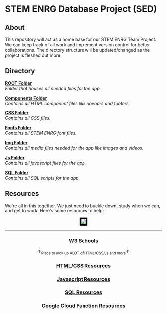# STEM ENRG Database Project (SED)

## About
This repository will act as a home base for our STEM ENRG Team Project. We can keep track of all work and implement version control for better collaborations.
The directory structure will be updated/changed as the project is fleshed out more. 

## Directory
<u>**[ROOT Folder](ROOT)** </u>
<br>
*Folder that houses all needed files for the app.*

<u>**[Components Folder](ROOT/components)** </u>
<br>
*Contains all HTML component files like navbars and footers.*

<u>**[CSS Folder](ROOT/css)** </u>
<br>
*Contains all CSS files.*

<u>**[Fonts Folder](ROOT/fonts)** </u>
<br>
*Contains all STEM ENRG font files.*

<u>**[Img Folder](ROOT/img)** </u>
<br>
*Contains all media files needed for the app like images and videos.*

<u>**[Js Folder](ROOT/js)** </u>
<br>
*Contains all javascript files for the app.*

<u>**[SQL Folder](ROOT/sql)** </u>
<br>
*Contains all SQL scripts for the app.*

## Resources
We're all in this together. We just need to buckle down, study when we can, and get to work. Here's some resources to help:

<center>

<img src= "https://c.tenor.com/JB1SFfnGzPsAAAAC/snoop-dogg-we-got-this.gif" style="border: 5px solid black" />

---
### [W3 Schools](https://www.w3schools.com/)
 ↑<sub>Place to look up ALOT of HTML/CSS/Js and more</sub>↑
### [HTML/CSS Resources](Resources/HTML_CSS.md)
### [Javascript Resources](Resources/Javascript.md)
### [SQL Resources](https://dev.mysql.com/doc/refman/8.0/en/)
### [Google Cloud Function Resources](https://cloud.google.com/functions)
</center>